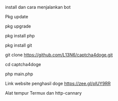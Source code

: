 install dan cara menjalankan bot

Pkg update

pkg upgrade

pkg install php

pkg install git

git clone https://github.com/L13N6/captcha4doge.git

cd captcha4doge

php main.php

Link website penghasil doge 
https://zee.gl/plUY9RR

Alat tempur
Termux dan http-cannary

